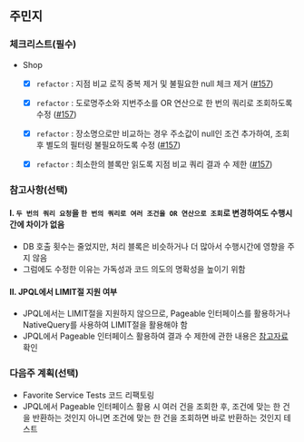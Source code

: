 ## 주민지

### 체크리스트(필수)
- Shop
  - [x] `refactor` : 지점 비교 로직 중복 제거 및 불필요한 null 체크 제거 ([#157](https://github.com/4-frame-photos-map/backend/issues/157))
  - [x] `refactor` : 도로명주소와 지번주소를 OR 연산으로 한 번의 쿼리로 조회하도록 수정 ([#157](https://github.com/4-frame-photos-map/backend/issues/157)) 
  - [x] `refactor` :  장소명으로만 비교하는 경우 주소값이 null인 조건 추가하여, 조회 후 별도의 필터링 불필요하도록 수정 ([#157](https://github.com/4-frame-photos-map/backend/issues/157))
  - [x] `refactor` :  최소한의 블록만 읽도록 지점 비교 쿼리 결과 수 제한 ([#157](https://github.com/4-frame-photos-map/backend/issues/157))


### 참고사항(선택)
#### I. `두 번의 쿼리 요청`을 `한 번의 쿼리로 여러 조건을 OR 연산으로 조회`로 변경하여도 수행시간에 차이가 없음
   - DB 호출 횟수는 줄었지만, 처리 블록은 비슷하거나 더 많아서 수행시간에 영향을 주지 않음
   - 그럼에도 수정한 이유는 가독성과 코드 의도의 명확성을 높이기 위함

#### II. JPQL에서 LIMIT절 지원 여부
   - JPQL에서는 LIMIT절을 지원하지 않으므로, Pageable 인터페이스를 활용하거나 NativeQuery를 사용하여 LIMIT절을 활용해야 함
   - JPQL에서 Pageable 인터페이스 활용하여 결과 수 제한에 관한 내용은 [참고자료](https://codingcho.tistory.com/255) 확인

### 다음주 계획(선택)
- Favorite Service Tests 코드 리팩토링
- JPQL에서 Pageable 인터페이스 활용 시 여러 건을 조회한 후, 조건에 맞는 한 건을 반환하는 것인지 아니면 조건에 맞는 한 건을 조회하면 바로 반환하는 것인지 테스트
